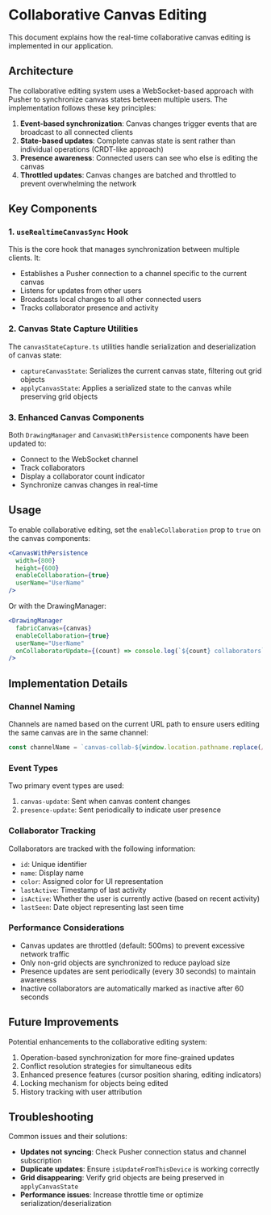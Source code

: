 
# Collaborative Canvas Editing

This document explains how the real-time collaborative canvas editing is implemented in our application.

## Architecture

The collaborative editing system uses a WebSocket-based approach with Pusher to synchronize canvas states between multiple users. The implementation follows these key principles:

1. **Event-based synchronization**: Canvas changes trigger events that are broadcast to all connected clients
2. **State-based updates**: Complete canvas state is sent rather than individual operations (CRDT-like approach)
3. **Presence awareness**: Connected users can see who else is editing the canvas
4. **Throttled updates**: Canvas changes are batched and throttled to prevent overwhelming the network

## Key Components

### 1. `useRealtimeCanvasSync` Hook

This is the core hook that manages synchronization between multiple clients. It:

- Establishes a Pusher connection to a channel specific to the current canvas
- Listens for updates from other users
- Broadcasts local changes to all other connected users
- Tracks collaborator presence and activity

### 2. Canvas State Capture Utilities

The `canvasStateCapture.ts` utilities handle serialization and deserialization of canvas state:

- `captureCanvasState`: Serializes the current canvas state, filtering out grid objects
- `applyCanvasState`: Applies a serialized state to the canvas while preserving grid objects

### 3. Enhanced Canvas Components

Both `DrawingManager` and `CanvasWithPersistence` components have been updated to:

- Connect to the WebSocket channel
- Track collaborators
- Display a collaborator count indicator
- Synchronize canvas changes in real-time

## Usage

To enable collaborative editing, set the `enableCollaboration` prop to `true` on the canvas components:

```jsx
<CanvasWithPersistence
  width={800}
  height={600}
  enableCollaboration={true}
  userName="UserName"
/>
```

Or with the DrawingManager:

```jsx
<DrawingManager
  fabricCanvas={canvas}
  enableCollaboration={true}
  userName="UserName"
  onCollaboratorUpdate={(count) => console.log(`${count} collaborators`)}
/>
```

## Implementation Details

### Channel Naming

Channels are named based on the current URL path to ensure users editing the same canvas are in the same channel:

```javascript
const channelName = `canvas-collab-${window.location.pathname.replace(/\//g, '-') || 'default'}`;
```

### Event Types

Two primary event types are used:

1. `canvas-update`: Sent when canvas content changes
2. `presence-update`: Sent periodically to indicate user presence

### Collaborator Tracking

Collaborators are tracked with the following information:

- `id`: Unique identifier
- `name`: Display name
- `color`: Assigned color for UI representation
- `lastActive`: Timestamp of last activity
- `isActive`: Whether the user is currently active (based on recent activity)
- `lastSeen`: Date object representing last seen time

### Performance Considerations

- Canvas updates are throttled (default: 500ms) to prevent excessive network traffic
- Only non-grid objects are synchronized to reduce payload size
- Presence updates are sent periodically (every 30 seconds) to maintain awareness
- Inactive collaborators are automatically marked as inactive after 60 seconds

## Future Improvements

Potential enhancements to the collaborative editing system:

1. Operation-based synchronization for more fine-grained updates
2. Conflict resolution strategies for simultaneous edits
3. Enhanced presence features (cursor position sharing, editing indicators)
4. Locking mechanism for objects being edited
5. History tracking with user attribution

## Troubleshooting

Common issues and their solutions:

- **Updates not syncing**: Check Pusher connection status and channel subscription
- **Duplicate updates**: Ensure `isUpdateFromThisDevice` is working correctly
- **Grid disappearing**: Verify grid objects are being preserved in `applyCanvasState`
- **Performance issues**: Increase throttle time or optimize serialization/deserialization
